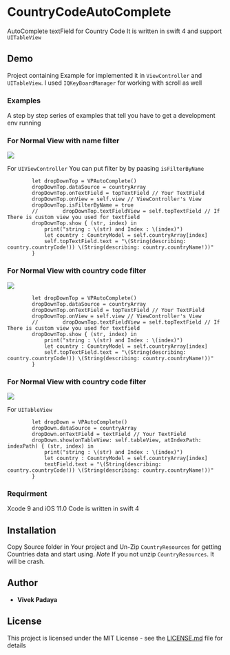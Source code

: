 # CountryCodeAutoComplete
AutoComplete textField for Country Code 
It is written in swift 4 and support `UITableView`

## Demo

Project containing Example for implemented it in `ViewController` and `UITableView`.
I used `IQKeyBoardManager` for working with scroll as well

### Examples
A step by step series of examples that tell you have to get a development env running

### For Normal View with name filter
![](https://raw.githubusercontent.com/insideApple/CountryCodeAutoComplete/master/Simulator%20Screen%20Shot%20-%20iPhone%207%20-%202018-02-21%20at%2017.48.59.png)

For `UIViewController`
You can put filter by by paasing `isFilterByName`

```
        let dropDownTop = VPAutoComplete()
        dropDownTop.dataSource = countryArray
        dropDownTop.onTextField = topTextField // Your TextField
        dropDownTop.onView = self.view // ViewController's View
        dropDownTop.isFilterByName = true
        //        dropDownTop.textFieldView = self.topTextField // If There is custom view you used for textfield
        dropDownTop.show { (str, index) in
            print("string : \(str) and Index : \(index)")
            let country : CountryModel = self.countryArray[index]
            self.topTextField.text = "\(String(describing: country.countryCode!)) \(String(describing: country.countryName!))"
        }
```

### For Normal View with country code filter
![](https://raw.githubusercontent.com/insideApple/CountryCodeAutoComplete/master/Simulator%20Screen%20Shot%20-%20iPhone%207%20-%202018-02-21%20at%2017.49.19.png)

```
        let dropDownTop = VPAutoComplete()
        dropDownTop.dataSource = countryArray
        dropDownTop.onTextField = topTextField // Your TextField
        dropDownTop.onView = self.view // ViewController's View
        //        dropDownTop.textFieldView = self.topTextField // If There is custom view you used for textfield
        dropDownTop.show { (str, index) in
            print("string : \(str) and Index : \(index)")
            let country : CountryModel = self.countryArray[index]
            self.topTextField.text = "\(String(describing: country.countryCode!)) \(String(describing: country.countryName!))"
        }
```
### For Normal View with country code filter
![](https://raw.githubusercontent.com/insideApple/CountryCodeAutoComplete/master/Simulator%20Screen%20Shot%20-%20iPhone%207%20-%202018-02-21%20at%2017.49.58.png)

For `UITableView`


```
        let dropDown = VPAutoComplete()
        dropDown.dataSource = countryArray
        dropDown.onTextField = textField // Your TextField
        dropDown.show(onTableView: self.tableView, atIndexPath: indexPath) { (str, index) in
            print("string : \(str) and Index : \(index)")
            let country : CountryModel = self.countryArray[index]
            textField.text = "\(String(describing: country.countryCode!)) \(String(describing: country.countryName!))"
        }
```

        
### Requirment

Xcode 9 and iOS 11.0
Code is written in swift 4


## Installation

Copy Source folder in Your project and Un-Zip `CountryResources` for getting Countries data and start using.
*Note*
If you not unzip `CountryResources`. It will be crash.

## Author
* **Vivek Padaya**

## License

This project is licensed under the MIT License - see the [LICENSE.md](LICENSE.md) file for details
